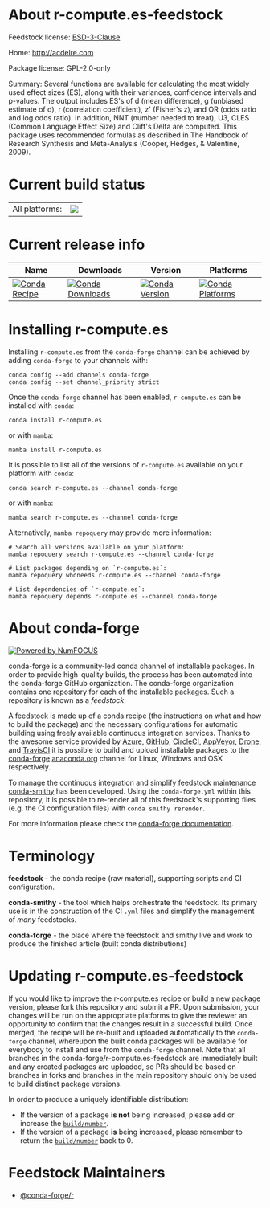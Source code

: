 About r-compute.es-feedstock
============================

Feedstock license: [BSD-3-Clause](https://github.com/conda-forge/r-compute.es-feedstock/blob/main/LICENSE.txt)

Home: http://acdelre.com

Package license: GPL-2.0-only

Summary: Several functions are available for calculating the most widely used effect sizes (ES), along with their variances, confidence intervals and p-values.  The output includes ES's of d (mean difference), g (unbiased estimate of d), r (correlation coefficient), z' (Fisher's z), and OR (odds ratio and log odds ratio). In addition, NNT (number needed to treat), U3, CLES (Common Language Effect Size) and Cliff's Delta are computed. This package uses recommended formulas as described in The Handbook of Research Synthesis and Meta-Analysis (Cooper, Hedges, & Valentine, 2009).

Current build status
====================


<table><tr><td>All platforms:</td>
    <td>
      <a href="https://dev.azure.com/conda-forge/feedstock-builds/_build/latest?definitionId=4201&branchName=main">
        <img src="https://dev.azure.com/conda-forge/feedstock-builds/_apis/build/status/r-compute.es-feedstock?branchName=main">
      </a>
    </td>
  </tr>
</table>

Current release info
====================

| Name | Downloads | Version | Platforms |
| --- | --- | --- | --- |
| [![Conda Recipe](https://img.shields.io/badge/recipe-r--compute.es-green.svg)](https://anaconda.org/conda-forge/r-compute.es) | [![Conda Downloads](https://img.shields.io/conda/dn/conda-forge/r-compute.es.svg)](https://anaconda.org/conda-forge/r-compute.es) | [![Conda Version](https://img.shields.io/conda/vn/conda-forge/r-compute.es.svg)](https://anaconda.org/conda-forge/r-compute.es) | [![Conda Platforms](https://img.shields.io/conda/pn/conda-forge/r-compute.es.svg)](https://anaconda.org/conda-forge/r-compute.es) |

Installing r-compute.es
=======================

Installing `r-compute.es` from the `conda-forge` channel can be achieved by adding `conda-forge` to your channels with:

```
conda config --add channels conda-forge
conda config --set channel_priority strict
```

Once the `conda-forge` channel has been enabled, `r-compute.es` can be installed with `conda`:

```
conda install r-compute.es
```

or with `mamba`:

```
mamba install r-compute.es
```

It is possible to list all of the versions of `r-compute.es` available on your platform with `conda`:

```
conda search r-compute.es --channel conda-forge
```

or with `mamba`:

```
mamba search r-compute.es --channel conda-forge
```

Alternatively, `mamba repoquery` may provide more information:

```
# Search all versions available on your platform:
mamba repoquery search r-compute.es --channel conda-forge

# List packages depending on `r-compute.es`:
mamba repoquery whoneeds r-compute.es --channel conda-forge

# List dependencies of `r-compute.es`:
mamba repoquery depends r-compute.es --channel conda-forge
```


About conda-forge
=================

[![Powered by
NumFOCUS](https://img.shields.io/badge/powered%20by-NumFOCUS-orange.svg?style=flat&colorA=E1523D&colorB=007D8A)](https://numfocus.org)

conda-forge is a community-led conda channel of installable packages.
In order to provide high-quality builds, the process has been automated into the
conda-forge GitHub organization. The conda-forge organization contains one repository
for each of the installable packages. Such a repository is known as a *feedstock*.

A feedstock is made up of a conda recipe (the instructions on what and how to build
the package) and the necessary configurations for automatic building using freely
available continuous integration services. Thanks to the awesome service provided by
[Azure](https://azure.microsoft.com/en-us/services/devops/), [GitHub](https://github.com/),
[CircleCI](https://circleci.com/), [AppVeyor](https://www.appveyor.com/),
[Drone](https://cloud.drone.io/welcome), and [TravisCI](https://travis-ci.com/)
it is possible to build and upload installable packages to the
[conda-forge](https://anaconda.org/conda-forge) [anaconda.org](https://anaconda.org/)
channel for Linux, Windows and OSX respectively.

To manage the continuous integration and simplify feedstock maintenance
[conda-smithy](https://github.com/conda-forge/conda-smithy) has been developed.
Using the ``conda-forge.yml`` within this repository, it is possible to re-render all of
this feedstock's supporting files (e.g. the CI configuration files) with ``conda smithy rerender``.

For more information please check the [conda-forge documentation](https://conda-forge.org/docs/).

Terminology
===========

**feedstock** - the conda recipe (raw material), supporting scripts and CI configuration.

**conda-smithy** - the tool which helps orchestrate the feedstock.
                   Its primary use is in the construction of the CI ``.yml`` files
                   and simplify the management of *many* feedstocks.

**conda-forge** - the place where the feedstock and smithy live and work to
                  produce the finished article (built conda distributions)


Updating r-compute.es-feedstock
===============================

If you would like to improve the r-compute.es recipe or build a new
package version, please fork this repository and submit a PR. Upon submission,
your changes will be run on the appropriate platforms to give the reviewer an
opportunity to confirm that the changes result in a successful build. Once
merged, the recipe will be re-built and uploaded automatically to the
`conda-forge` channel, whereupon the built conda packages will be available for
everybody to install and use from the `conda-forge` channel.
Note that all branches in the conda-forge/r-compute.es-feedstock are
immediately built and any created packages are uploaded, so PRs should be based
on branches in forks and branches in the main repository should only be used to
build distinct package versions.

In order to produce a uniquely identifiable distribution:
 * If the version of a package **is not** being increased, please add or increase
   the [``build/number``](https://docs.conda.io/projects/conda-build/en/latest/resources/define-metadata.html#build-number-and-string).
 * If the version of a package **is** being increased, please remember to return
   the [``build/number``](https://docs.conda.io/projects/conda-build/en/latest/resources/define-metadata.html#build-number-and-string)
   back to 0.

Feedstock Maintainers
=====================

* [@conda-forge/r](https://github.com/conda-forge/r/)

